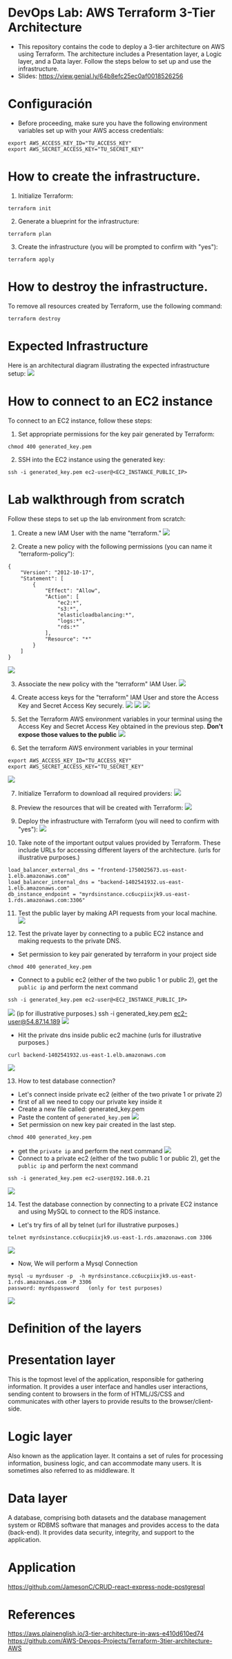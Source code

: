 # DevOps Lab: AWS Terraform 3-Tier Architecture
- This repository contains the code to deploy a 3-tier architecture on AWS using Terraform. 
The architecture includes a Presentation layer, a Logic layer, and a Data layer. 
Follow the steps below to set up and use the infrastructure.
- Slides: https://view.genial.ly/64b8efc25ec0af0018526256

# Configuración
- Before proceeding, make sure you have the following environment variables set up with your AWS access credentials:
```
export AWS_ACCESS_KEY_ID="TU_ACCESS_KEY"
export AWS_SECRET_ACCESS_KEY="TU_SECRET_KEY"
```

# How to create the infrastructure.
1. Initialize Terraform:
```
terraform init
```
2. Generate a blueprint for the infrastructure:
```
terraform plan
```
3. Create the infrastructure (you will be prompted to confirm with "yes"):
```
terraform apply
```

# How to destroy the infrastructure.
To remove all resources created by Terraform, use the following command:
```
terraform destroy
```

# Expected Infrastructure
Here is an architectural diagram illustrating the expected infrastructure setup:
![](./img/infra.png)

# How to connect to an EC2 instance
To connect to an EC2 instance, follow these steps:

1. Set appropriate permissions for the key pair generated by Terraform:
```
chmod 400 generated_key.pem
```
2. SSH into the EC2 instance using the generated key:
```
ssh -i generated_key.pem ec2-user@<EC2_INSTANCE_PUBLIC_IP>
```

# Lab walkthrough from scratch
Follow these steps to set up the lab environment from scratch:

1. Create a new IAM User with the name "terraform."
![](./img/user.png)

2. Create a new policy with the following permissions (you can name it "terraform-policy"):
```
{
    "Version": "2012-10-17",
    "Statement": [
        {
            "Effect": "Allow",
            "Action": [
                "ec2:*",
                "s3:*",
                "elasticloadbalancing:*",
                "logs:*",
                "rds:*"
            ],
            "Resource": "*"
        }
    ]
}
```
![](./img/policy.png)

3. Associate the new policy with the "terraform" IAM User.
![](./img/associate_policy.png)

4. Create access keys for the "terraform" IAM User and store the Access Key and Secret Access Key securely.
![](./img/create_access_key.png)
![](./img/other.png)
![](./img/set_description_tag.png)

5. Set the Terraform AWS environment variables in your terminal using the Access Key and Secret Access Key obtained in the previous step. **Don't expose those values to the public**
![](./img/retrive_access_key.png)

6. Set the terraform AWS environment variables in your terminal
```
export AWS_ACCESS_KEY_ID="TU_ACCESS_KEY"
export AWS_SECRET_ACCESS_KEY="TU_SECRET_KEY"
```
![](./img/set_env_vars.png)

7. Initialize Terraform to download all required providers:
![](./img/terraform_init.png)

8. Preview the resources that will be created with Terraform:
![](./img/terraform_plan.png)

9. Deploy the infrastructure with Terraform (you will need to confirm with "yes"):
![](./img/terraform_apply.png)

10. Take note of the important output values provided by Terraform. These include URLs for accessing different layers of the architecture.
(urls for illustrative purposes.)
```
load_balancer_external_dns = "frontend-1750025673.us-east-1.elb.amazonaws.com"
load_balancer_internal_dns = "backend-1402541932.us-east-1.elb.amazonaws.com"
db_instance_endpoint = "myrdsinstance.cc6ucpiixjk9.us-east-1.rds.amazonaws.com:3306"
```

11. Test the public layer by making API requests from your local machine.
![](./img/public_layer_test.png)

12. Test the private layer by connecting to a public EC2 instance and making requests to the private DNS.
- Set permission to key pair generated by terraform in your project side
```
chmod 400 generated_key.pem
```
- Connect to a public ec2 (either of the two public 1 or public 2), get the ``public ip`` and perform the next command
```
ssh -i generated_key.pem ec2-user@<EC2_INSTANCE_PUBLIC_IP>
```
![](./img/public_ec2.png)
(ip for illustrative purposes.)
ssh -i generated_key.pem ec2-user@54.87.14.189
![](./img/connect_to_public_ec2.png)

- Hit the private dns inside public ec2 machine
(urls for illustrative purposes.)
```
curl backend-1402541932.us-east-1.elb.amazonaws.com
```
![](./img/private_layer_test.png)

13. How to test database connection?
- Let's connect inside private ec2 (either of the two private 1 or private 2)
- first of all we need to copy our private key inside it 
- Create a new file called: generated_key.pem
- Paste the content of ``generated_key.pem``
![](./img/key_inside_private.png)
- Set permission on new key pair created in the last step.
```
chmod 400 generated_key.pem
```
- get the ``private ip`` and perform the next command
![](./img/private_ec2.png)
- Connect to a private ec2 (either of the two public 1 or public 2), get the ``public ip`` and perform the next command
```
ssh -i generated_key.pem ec2-user@192.168.0.21
```
![](./img/inside_private_key.png)

14. Test the database connection by connecting to a private EC2 instance and using MySQL to connect to the RDS instance.
- Let's try firs of all by telnet
(url for illustrative purposes.)
```
telnet myrdsinstance.cc6ucpiixjk9.us-east-1.rds.amazonaws.com 3306
```
![](./img/database_test_telnet.png)

- Now, We will perform a Mysql Connection
```
mysql -u myrdsuser -p  -h myrdsinstance.cc6ucpiixjk9.us-east-1.rds.amazonaws.com -P 3306
password: myrdspassword   (only for test purposes)
```
![](./img/database_test_mysql.png)


# Definition of the layers

# Presentation layer
This is the topmost level of the application, responsible for gathering information. It provides a user interface and handles user interactions, sending content to browsers in the form of HTML/JS/CSS and communicates with other layers to provide results to the browser/client-side.

# Logic layer
Also known as the application layer. It contains a set of rules for processing information, business logic, and can accommodate many users. It is sometimes also referred to as middleware. It 

# Data layer
A database, comprising both datasets and the database management system or RDBMS software that manages and provides access to the data (back-end). It provides data security, integrity, and support to the application.

# Application 
https://github.com/JamesonC/CRUD-react-express-node-postgresql

# References
https://aws.plainenglish.io/3-tier-architecture-in-aws-e410d610ed74
https://github.com/AWS-Devops-Projects/Terraform-3tier-architecture-AWS
